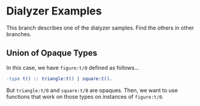 # Dialyzer Examples

This branch describes one of the dialyzer samples. Find the others in other branches.

## Union of Opaque Types
In this case, we have `figure:t/0` defined as follows...

```erlang
-type t() :: triangle:t() | square:t().
```

But `triangle:t/0` and `square:t/0` are opaques.
Then, we want to use functions that work on those types on instances of `figure:t/0`.

